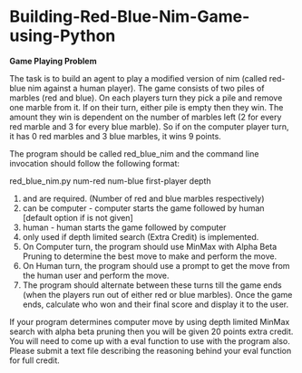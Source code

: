 # Building-Red-Blue-Nim-Game-using-Python

**Game Playing Problem**

The task is to build an agent to play a modified version of nim (called red-blue nim against a human player). The game consists of two piles of marbles (red and blue). On each players turn they pick a pile and remove one marble from it. If on their turn, either pile is empty then they win. The amount they win is dependent on the number of marbles left (2 for every red marble and 3 for every blue marble). So if on the computer player turn, it has 0 red marbles and 3 blue marbles, it wins 9 points.

The program should be called red_blue_nim and the command line invocation should follow the following format:

red_blue_nim.py num-red num-blue first-player depth

1. <num-red> and <num-blue> are required. (Number of red and blue marbles respectively)
2. <first-player> can be computer - computer starts the game followed by human [default option if <first-player> is not given]
3. human - human starts the game followed by computer
4. <depth>  only used if depth limited search (Extra Credit) is implemented.
5. On Computer turn, the program should use MinMax with Alpha Beta Pruning to determine the best move to make and perform the move.
6. On Human turn, the program should use a prompt to get the move from the human user and perform the move.
7. The program should alternate between these turns till the game ends (when the players run out of either red or blue marbles). Once the game ends, calculate who won and their final score and display it to the user.

If your program determines computer move by using depth limited MinMax search with alpha beta pruning then you will be given 20 points extra credit. You will need to come up with a eval function to use with the program also. Please submit a text file describing the reasoning behind your eval function for full credit.
